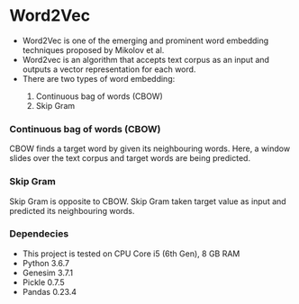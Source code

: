 <h1>Word2Vec</h1>
<ul>
  <li>Word2Vec is one of the emerging and prominent word embedding techniques proposed by Mikolov et al.</li>
  <li>Word2vec is an algorithm that accepts text corpus as an input and outputs a vector representation for each word.</li>
  <li>There are two types of word embedding: <br></li>
  <ol>
    <li> Continuous bag of words (CBOW) </li>
    <li> Skip Gram </li>
  </ol>
</ul>

<h3> Continuous bag of words (CBOW) </h3>
<p>  CBOW finds a target word by given its neighbouring words. Here, a window slides over the text corpus and target words are being predicted. </p>

<h3> Skip Gram </h3>
<p>Skip Gram is opposite to CBOW. Skip Gram taken target value as input and predicted its neighbouring words.</p>
<h3> Dependecies </h3>
<ul>
  <li>This project is tested on CPU Core i5 (6th Gen), 8 GB RAM </li>
  <li>Python  3.6.7 </li>
  <li>Genesim 3.7.1 </li>
  <li>Pickle  0.7.5 </li>
  <li>Pandas  0.23.4 </li>
</ul>
 

